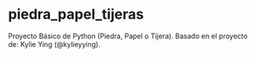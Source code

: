 # piedra_papel_tijeras
Proyecto Básico de Python (Piedra, Papel o Tijera). Basado en el proyecto de: Kylie Ying (@kylieyying). 
